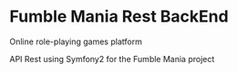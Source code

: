 Fumble Mania Rest BackEnd
========================

Online role-playing games platform

API Rest using Symfony2 for the Fumble Mania project
